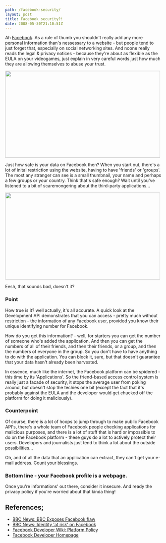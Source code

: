 ```yaml
---
path: /facebook-security/
layout: post
title: Facebook security?!
date: 2008-05-30T21:10:51Z
---
```


Ah <a href="http://www.facebook.com" target="_blank">Facebook</a>. As a rule of thumb you shouldn't really add any more personal information than's nessessary to a website - but people tend to just forget that, especially on social networking sites. And noone really reads the legal &amp; privacy notices - because they're about as flexible as the EULA on your videogames, just explain in very careful words just how much they are allowing themselves to abuse your trust.

<img class="alignnone size-full wp-image-240" title="facebook" src="http://uploads.psyked.co.uk/2008/05/facebook.jpg" alt="" width="500" height="280" />

Just how safe is your data on Facebook then? When you start out, there's a lot of inital restriction using the website, having to have 'friends' or 'groups'. The most any stranger can see is a small thumbnail, your name and perhaps a few groups or your country. Think that's safe enough? Wait until you've listened to a bit of scaremongering about the third-party applications...

<!--more-->

<a href="http://news.bbc.co.uk/1/hi/technology/7376738.stm" target="_blank"><img class="alignnone size-full wp-image-241" title="bbcreport" src="http://uploads.psyked.co.uk/2008/05/bbcreport.jpg" alt="" width="500" height="280" /></a>

Eesh, that sounds bad, doesn't it?
<h3><strong>Point</strong></h3>
How true is it? well actually, it's all accurate. A quick look at the Development API demonstrates that you can access - pretty much without restriction - the information of any Facebook user, provided you know their unique identifying number for Facebook.

How do you get this information? - well, for starters you can get the number of someone who's added the application. And then you can get the numbers of all of their friends, and then their friends, or a group, and then the numbers of everyone in the group. So you don't have to have anything to do with the application.
You can block it, sure, but that doesn't guarantee that your data hasn't already been harvested.

In essence, much like the internet, the Facebook platform can be spidered - this time by its 'Applications'.  So the friend-based access control system is really just a facade of security, it stops the average user from poking around, but doesn't stop the techies one bit (except the fact that it's probably against the EULA and the developer would get chucked off the platform for doing it maliciously).
<h3><strong>Counterpoint</strong></h3>
Of course, there is a lot of hoops to jump through to make public Facebook API's, there's a whole team of Facebook people checking applications for malicious purposes, and there is a lot of stuff that is hard or impossible to do on the Facebook platform - these guys do a lot to actively protect their users. Developers and journalists just tend to think a lot about the outside possibilities...

Oh, and of all the data that an application can extract, they can't get your e-mail address.  Count your blessings.
<h3><strong>Bottom line - your Facebook profile is a webpage.</strong></h3>
Once you're informations' out there, consider it insecure. And ready the privacy policy if you're worried about that kinda thing!
<h2>References;</h2>
<ul>
	<li><a href="http://news.bbc.co.uk/1/hi/technology/7376738.stm" target="_blank">BBC News: BBC Exposes Facebook flaw</a></li>
	<li><a href="http://news.bbc.co.uk/1/hi/programmes/click_online/7375772.stm" target="_blank">BBC News: Identity 'at risk' on Facebook</a></li>
	<li><a href="http://wiki.developers.facebook.com/index.php/Platform_Policy" target="_blank">Facebook Developer Wiki: Platform Policy</a></li>
	<li><a href="http://developers.facebook.com/get_started.php" target="_blank">Facebook Developer Homepage</a></li>
</ul>